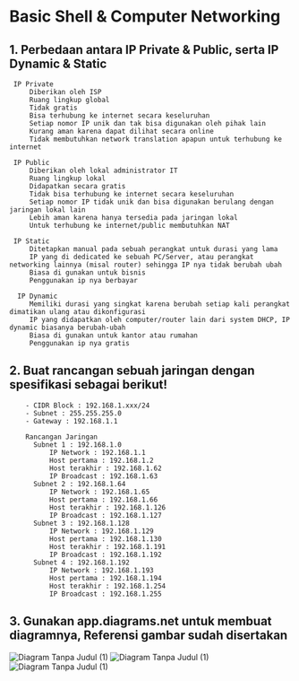 # Basic Shell & Computer Networking
 ## 1. Perbedaan antara IP Private & Public, serta IP Dynamic & Static
     
     IP Private
         Diberikan oleh ISP 
         Ruang lingkup global 
         Tidak gratis 
         Bisa terhubung ke internet secara keseluruhan 
         Setiap nomor IP unik dan tak bisa digunakan oleh pihak lain
         Kurang aman karena dapat dilihat secara online
         Tidak membutuhkan network translation apapun untuk terhubung ke internet

     IP Public
         Diberikan oleh lokal administrator IT
         Ruang lingkup lokal
         Didapatkan secara gratis
         Tidak bisa terhubung ke internet secara keseluruhan
         Setiap nomor IP tidak unik dan bisa digunakan berulang dengan jaringan lokal lain
         Lebih aman karena hanya tersedia pada jaringan lokal
         Untuk terhubung ke internet/public membutuhkan NAT

     IP Static
         Ditetapkan manual pada sebuah perangkat untuk durasi yang lama
         IP yang di dedicated ke sebuah PC/Server, atau perangkat networking lainnya (misal router) sehingga IP nya tidak berubah ubah
         Biasa di gunakan untuk bisnis
         Penggunakan ip nya berbayar
     
      IP Dynamic
         Memiliki durasi yang singkat karena berubah setiap kali perangkat dimatikan ulang atau dikonfigurasi
         IP yang didapatkan oleh computer/router lain dari system DHCP, IP dynamic biasanya berubah-ubah
         Biasa di gunakan untuk kantor atau rumahan
         Penggunakan ip nya gratis

##  2. Buat rancangan sebuah jaringan dengan spesifikasi sebagai berikut!
        - CIDR Block : 192.168.1.xxx/24
        - Subnet : 255.255.255.0
        - Gateway : 192.168.1.1

        Rancangan Jaringan
          Subnet 1 : 192.168.1.0
              IP Network : 192.168.1.1
              Host pertama : 192.168.1.2
              Host terakhir : 192.168.1.62
              IP Broadcast : 192.168.1.63
          Subnet 2 : 192.168.1.64
              IP Network : 192.168.1.65
              Host pertama : 192.168.1.66
              Host terakhir : 192.168.1.126
              IP Broadcast : 192.168.1.127
          Subnet 3 : 192.168.1.128
              IP Network : 192.168.1.129
              Host pertama : 192.168.1.130
              Host terakhir : 192.168.1.191
              IP Broadcast : 192.168.1.192
          Subnet 4 : 192.168.1.192
              IP Network : 192.168.1.193
              Host pertama : 192.168.1.194
              Host terakhir : 192.168.1.254
              IP Broadcast : 192.168.1.255

##  3. Gunakan app.diagrams.net untuk membuat diagramnya, Referensi gambar sudah disertakan
   ![Diagram Tanpa Judul (1)](https://github.com/wilsonakbar/devops18-dumbways-WilsonAkbar/assets/132327628/4f679c34-c888-41a2-bcb5-9c653aa3288d)
![Diagram Tanpa Judul (1)](https://github.com/wilsonakbar/devops18-dumbways-WilsonAkbar/assets/132327628/38ec7a76-06ea-43e3-b59c-5cadb5bc53e8)
  ![Diagram Tanpa Judul (1)](https://github.com/wilsonakbar/devops18-dumbways-WilsonAkbar/assets/132327628/a60a3012-5398-467a-b039-2f443de13318)

